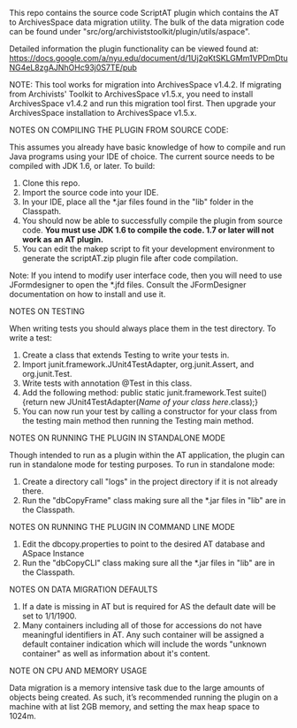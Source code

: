 This repo contains the source code ScriptAT plugin which contains the AT to ArchivesSpace data migration
utility. The bulk of the data migration code can be found under "src/org/archiviststoolkit/plugin/utils/aspace".

Detailed information the plugin functionality can be viewed found at:
https://docs.google.com/a/nyu.edu/document/d/1Uj2qKtSKLGMm1VPDmDtuNG4eL8zgAJNhOHc93j0S7TE/pub

NOTE: This tool works for migration into ArchivesSpace v1.4.2. If migrating from Archivists' Toolkit to ArchivesSpace v1.5.x, you need to install ArchivesSpace v1.4.2 and run this migration tool first.  Then upgrade your ArchivesSpace installation to ArchivesSpace v1.5.x.

NOTES ON COMPILING THE PLUGIN FROM SOURCE CODE:

This assumes you already have basic knowledge of how to compile and run Java programs using your
IDE of choice. The current source needs to be compiled with JDK 1.6, or later. To build:

1. Clone this repo.
2. Import the source code into your IDE.
3. In your IDE, place all the *.jar files found in the "lib" folder in the Classpath.
4. You should now be able to successfully compile the plugin from source code. **You must use JDK 1.6 to compile 
   the code. 1.7 or later will not work as an AT plugin.**
5. You can edit the makep script to fit your development environment to generate the scriptAT.zip plugin
   file after code compilation.

Note: If you intend to modify user interface code, then you will need to use JFormdesigner to open
the *.jfd files. Consult the JFormDesigner documentation on how to install and use it.

NOTES ON TESTING

When writing tests you should always place them in the test directory. To write a test:

1. Create a class that extends Testing to write your tests in.
2. Import junit.framework.JUnit4TestAdapter, org.junit.Assert, and org.junit.Test.
3. Write tests with annotation @Test in this class.
4. Add the following method:
    public static junit.framework.Test suite() {return new JUnit4TestAdapter(*Name of your class here*.class);}
5. You can now run your test by calling a constructor for your class from the testing main method then running the 
   Testing main method.

NOTES ON RUNNING THE PLUGIN IN STANDALONE MODE

Though intended to run as a plugin within the AT application, the plugin can run in standalone
mode for testing purposes. To run in standalone mode:

1. Create a directory call "logs" in the project directory if it is not already there.
2. Run the "dbCopyFrame" class making sure all the *.jar files in "lib" are in the Classpath.


NOTES ON RUNNING THE PLUGIN IN COMMAND LINE MODE

1. Edit the dbcopy.properties to point to the desired AT database and ASpace Instance
2. Run the "dbCopyCLI" class making sure all the *.jar files in "lib" are in the Classpath.

NOTES ON DATA MIGRATION DEFAULTS

1. If a date is missing in AT but is required for AS the default date will be set to 1/1/1900.
2. Many containers including all of those for accessions do not have meaningful identifiers in AT. Any such 
container will be assigned a default container indication which will include the words "unknown container" as 
well as information about it's content.

NOTE ON CPU AND MEMORY USAGE

Data migration is a memory intensive task due to the large amounts of objects being created.
As such, it’s recommended running the plugin on a machine with at list 2GB memory, and setting
the max heap space to 1024m.
